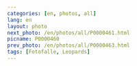 ```yaml
---
categories: [en, photos, all]
lang: en
layout: photo
next_photo: /en/photos/all/P0000461.html
picname: P0000460
prev_photo: /en/photos/all/P0000463.html
tags: [Fotofalle, Leopards]
---
```

